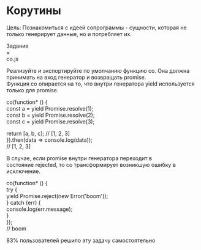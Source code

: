 # Корутины

Цель: Познакомиться с идеей сопрограммы - сущности, которая не только генерирует данные, но и потребляет их.


Задание<br/>
×<br/>
co.js

Реализуйте и экспортируйте по умолчанию функцию co. Она должна принимать на вход генератор и возвращать promise. Функция co опирается на то, что внутри генератора yield используется только для promise.

co(function* () {<br/>
  const a = yield Promise.resolve(1);<br/>
  const b = yield Promise.resolve(2);<br/>
  const c = yield Promise.resolve(3);<br/>

  return [a, b, c]; // [1, 2, 3]<br/>
}).then(data => console.log(data));<br/>
// [1, 2, 3]<br/>

В случае, если promise внутри генератора переходит в состояние rejected, то co трансформирует возникшую ошибку в исключение.

co(function* () {<br/>
  try {<br/>
    yield Promise.reject(new Error('boom'));<br/>
  } catch (err) {<br/>
    console.log(err.message);<br/>
  }<br/>
});<br/>
// boom

83% пользователей решило эту задачу самостоятельно

